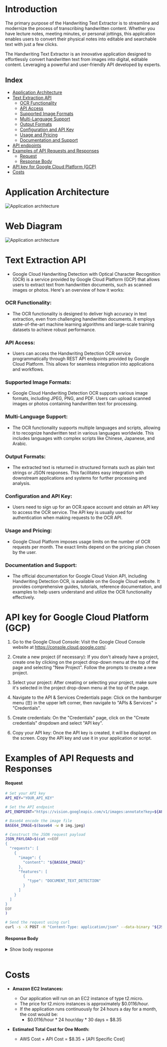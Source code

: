 
# Introduction
The primary purpose of the Handwriting Text Extractor is to streamline
and modernize the process of transcribing handwritten content. Whether
you have lecture notes, meeting minutes, or personal jottings, this
application enables users to convert their physical notes into editable
and searchable text with just a few clicks.

The Handwriting Text Extractor is an innovative application designed to
effortlessly convert handwritten text from images into digital, editable
content. Leveraging a powerful and user-friendly API developed by
experts.

## Index
- [Application Architecture](#application-architecture)
- [Text Extraction API](#text-extraction-api)
  - [OCR Functionality](#ocr-functionality)
  - [API Access](#api-access)
  - [Supported Image Formats](#supported-image-formats)  
  - [Multi-Language Support](#multi-language-support)
  - [Output Formats](#output-formats)
  - [Configuration and API Key](#configuration-and-api-key)
  - [Usage and Pricing](#usage-and-pricing)
  - [Documentation and Support](#documentation-and-support)
- [API endpoints](#api-endpoints)
- [Examples of API Requests and Responses](#examples-of-api-requests-and-responses)
  - [Request](#request)
  - [Response Body](#response-body)
- [API key for Google Cloud Platform (GCP)](#api-key-for-google-cloud-platform-gcp)
- [Costs](#costs)

# Application Architecture
![Application architecture](docs/media/architecture.png)

# Web Diagram
![Application architecture](docs/media/handwriting-to-text.png)

# Text Extraction API
- Google Cloud Handwriting Detection with Optical Character Recognition (OCR) is a service provided by Google Cloud Platform (GCP) that allows users to extract text from handwritten documents, such as scanned images or photos. Here's an overview of how it works:

### OCR Functionality:
-   The OCR functionality is designed to deliver high accuracy in text extraction, even from challenging handwritten documents. It employs state-of-the-art machine learning algorithms and large-scale training datasets to achieve robust performance. 

### API Access:
-   Users can access the Handwriting Detection OCR service programmatically through REST API endpoints provided by Google Cloud Platform. This allows for seamless integration into applications and workflows.

### Supported Image Formats:
-   Google Cloud Handwriting Detection OCR supports various image formats, including JPEG, PNG, and PDF. Users can upload scanned images or photos containing handwritten text for processing.

### Multi-Language Support:
-   The OCR functionality supports multiple languages and scripts, allowing it to recognize handwritten text in various languages worldwide. This includes languages with complex scripts like Chinese, Japanese, and Arabic.

### Output Formats: 
- The extracted text is returned in structured formats such as plain text strings or JSON responses. This facilitates easy integration with downstream applications and systems for further processing and analysis.

### Configuration and API Key:
-  Users need to sign up for an OCR.space account and obtain an API key to access the OCR service. The API key is usually used for authentication when making requests to the OCR API.

### Usage and Pricing:
-   Google Cloud Platform imposes usage limits on the number of OCR requests per month. The exact limits depend on the pricing plan chosen by the user.

### Documentation and Support:
-   The official documentation for Google Cloud Vision API, including Handwriting Detection OCR, is available on the Google Cloud website. It provides comprehensive guides, tutorials, reference documentation, and examples to help users understand and utilize the OCR functionality effectively.

# API key for Google Cloud Platform (GCP)
1. Go to the Google Cloud Console: Visit the Google Cloud Console website at https://console.cloud.google.com/.

2. Create a new project (if necessary): If you don't already have a project, create one by clicking on the project drop-down menu at the top of the page and selecting "New Project". Follow the prompts to create a new project.

3. Select your project: After creating or selecting your project, make sure it's selected in the project drop-down menu at the top of the page.

4. Navigate to the API & Services Credentials page: Click on the hamburger menu (☰) in the upper left corner, then navigate to "APIs & Services" > "Credentials".

5. Create credentials: On the "Credentials" page, click on the "Create credentials" dropdown and select "API key".

6. Copy your API key: Once the API key is created, it will be displayed on the screen. Copy the API key and use it in your application or script.

# Examples of API Requests and Responses

#### Request

```bash
# Set your API key
API_KEY="YOUR_API_KEY"

# Set the API endpoint
API_ENDPOINT="https://vision.googleapis.com/v1/images:annotate?key=${API_KEY}"

# Base64 encode the image file
BASE64_IMAGE=$(base64 -w 0 img.jpeg)

# Construct the JSON request payload
JSON_PAYLOAD=$(cat <<EOF
{
  "requests": [
    {
      "image": {
        "content": "${BASE64_IMAGE}"
      },
      "features": [
        {
          "type": "DOCUMENT_TEXT_DETECTION"
        }
      ]
    }
  ]
}
EOF
)

# Send the request using curl
curl -s -X POST -H "Content-Type: application/json" --data-binary "${JSON_PAYLOAD}" "${API_ENDPOINT}" 
```

#### Response Body
<details><summary markdown="span">Show body response</summary>

```json
{
  "responses": [
    {
      "textAnnotations": [
        {
          "locale": "en",
          "description": "happy",
          "boundingPoly": {
            "vertices": [
              {
                "x": 11,
                "y": 12
              },
              {
                "x": 51,
                "y": 12
              },
              {
                "x": 51,
                "y": 27
              },
              {
                "x": 11,
                "y": 27
              }
            ]
          }
        },
        {
          "description": "happy",
          "boundingPoly": {
            "vertices": [
              {
                "x": 11,
                "y": 12
              },
              {
                "x": 51,
                "y": 12
              },
              {
                "x": 51,
                "y": 27
              },
              {
                "x": 11,
                "y": 27
              }
            ]
          }
        }
      ],
      "fullTextAnnotation": {
        "pages": [
          {
            "property": {
              "detectedLanguages": [
                {
                  "languageCode": "en",
                  "confidence": 1
                }
              ]
            },
            "width": 68,
            "height": 35,
            "blocks": [
              {
                "boundingBox": {
                  "vertices": [
                    {
                      "x": 11,
                      "y": 12
                    },
                    {
                      "x": 51,
                      "y": 12
                    },
                    {
                      "x": 51,
                      "y": 27
                    },
                    {
                      "x": 11,
                      "y": 27
                    }
                  ]
                },
                "paragraphs": [
                  {
                    "boundingBox": {
                      "vertices": [
                        {
                          "x": 11,
                          "y": 12
                        },
                        {
                          "x": 51,
                          "y": 12
                        },
                        {
                          "x": 51,
                          "y": 27
                        },
                        {
                          "x": 11,
                          "y": 27
                        }
                      ]
                    },
                    "words": [
                      {
                        "property": {
                          "detectedLanguages": [
                            {
                              "languageCode": "en",
                              "confidence": 1
                            }
                          ]
                        },
                        "boundingBox": {
                          "vertices": [
                            {
                              "x": 11,
                              "y": 12
                            },
                            {
                              "x": 51,
                              "y": 12
                            },
                            {
                              "x": 51,
                              "y": 27
                            },
                            {
                              "x": 11,
                              "y": 27
                            }
                          ]
                        },
                        "symbols": [
                          {
                            "boundingBox": {
                              "vertices": [
                                {
                                  "x": 11,
                                  "y": 12
                                },
                                {
                                  "x": 19,
                                  "y": 12
                                },
                                {
                                  "x": 19,
                                  "y": 27
                                },
                                {
                                  "x": 11,
                                  "y": 27
                                }
                              ]
                            },
                            "text": "h",
                            "confidence": 0.98002976
                          },
                          {
                            "boundingBox": {
                              "vertices": [
                                {
                                  "x": 20,
                                  "y": 12
                                },
                                {
                                  "x": 28,
                                  "y": 12
                                },
                                {
                                  "x": 28,
                                  "y": 27
                                },
                                {
                                  "x": 20,
                                  "y": 27
                                }
                              ]
                            },
                            "text": "a",
                            "confidence": 0.98148566
                          },
                          {
                            "boundingBox": {
                              "vertices": [
                                {
                                  "x": 27,
                                  "y": 12
                                },
                                {
                                  "x": 35,
                                  "y": 12
                                },
                                {
                                  "x": 35,
                                  "y": 27
                                },
                                {
                                  "x": 27,
                                  "y": 27
                                }
                              ]
                            },
                            "text": "p",
                            "confidence": 0.97381717
                          },
                          {
                            "boundingBox": {
                              "vertices": [
                                {
                                  "x": 35,
                                  "y": 12
                                },
                                {
                                  "x": 43,
                                  "y": 12
                                },
                                {
                                  "x": 43,
                                  "y": 27
                                },
                                {
                                  "x": 35,
                                  "y": 27
                                }
                              ]
                            },
                            "text": "p",
                            "confidence": 0.9486064
                          },
                          {
                            "property": {
                              "detectedBreak": {
                                "type": "LINE_BREAK"
                              }
                            },
                            "boundingBox": {
                              "vertices": [
                                {
                                  "x": 41,
                                  "y": 12
                                },
                                {
                                  "x": 51,
                                  "y": 12
                                },
                                {
                                  "x": 51,
                                  "y": 27
                                },
                                {
                                  "x": 41,
                                  "y": 27
                                }
                              ]
                            },
                            "text": "y",
                            "confidence": 0.92424244
                          }
                        ],
                        "confidence": 0.9616363
                      }
                    ],
                    "confidence": 0.9616363
                  }
                ],
                "blockType": "TEXT",
                "confidence": 0.9616363
              }
            ],
            "confidence": 0.9616363
          }
        ],
        "text": "happy"
      }
    }
  ]
}
```

</details>
<br/>

# Costs
-   **Amazon EC2 Instances:**
   
    -   Our application will run on an EC2 instance of type t2.micro.
    -   The price for t2.micro instances is approximately \$0.0116/hour.
    -   If the application runs continuously for 24 hours a day for a month, the cost would be:
        -   \$0.0116/hour \* 24 hour/day \* 30 days = \$8.35
-   **Estimated Total Cost for One Month:**
    
    -   AWS Cost + API Cost = \$8.35 + \[API Specific Cost\]